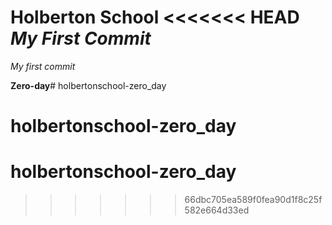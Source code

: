**Holberton School**
<<<<<<< HEAD
*My First Commit*
=======

*My first commit*

**Zero-day**# holbertonschool-zero_day
# holbertonschool-zero_day
# holbertonschool-zero_day
>>>>>>> 66dbc705ea589f0fea90d1f8c25f582e664d33ed
